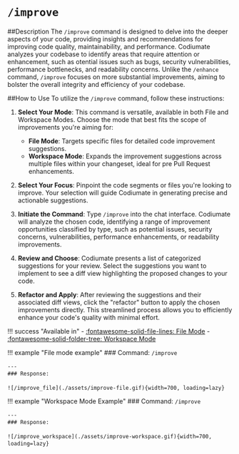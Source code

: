 # `/improve`

##Description
The `/improve` command is designed to delve into the deeper aspects of your code, providing insights and recommendations for improving code quality, maintainability, and performance. Codiumate analyzes your codebase to identify areas that require attention or enhancement, such as otential issues such as bugs, security vulnerabilities, performance bottlenecks, and readability concerns. Unlike the `/enhance` command, `/improve` focuses on more substantial improvements, aiming to bolster the overall integrity and efficiency of your codebase.

##How to Use
To utilize the `/improve` command, follow these instructions:

1. **Select Your Mode**: This command is versatile, available in both File and Workspace Modes. Choose the mode that best fits the scope of improvements you're aiming for:
    - **File Mode**: Targets specific files for detailed code improvement suggestions.
    - **Workspace Mode**: Expands the improvement suggestions across multiple files within your changeset, ideal for pre Pull Request enhancements.

2. **Select Your Focus**: Pinpoint the code segments or files you're looking to improve. Your selection will guide Codiumate in generating precise and actionable suggestions.

3. **Initiate the Command**: Type `/improve` into the chat interface. Codiumate will analyze the chosen code, identifying a range of improvement opportunities classified by type, such as potential issues, security concerns, vulnerabilities, performance enhancements, or readability improvements.

4. **Review and Choose**: Codiumate presents a list of categorized suggestions for your review. Select the suggestions you want to implement to see a diff view highlighting the proposed changes to your code.

5. **Refactor and Apply**: After reviewing the suggestions and their associated diff views, click the "refactor" button to apply the chosen improvements directly. This streamlined process allows you to efficiently enhance your code's quality with minimal effort.

!!! success "Available in"
    - [:fontawesome-solid-file-lines: File Mode](../modes/file-mode.md)
    - [:fontawesome-solid-folder-tree: Workspace Mode](../modes/workspace-mode.md)

!!! example "File mode example"
    ### Command:
    `/improve`

    ---
    ### Response:

    ![/improve_file](./assets/improve-file.gif){width=700, loading=lazy}

        
    

!!! example "Workspace Mode Example"
    ### Command:
    `/improve`

    ---
    ### Response:

    ![/improve_workspace](./assets/improve-workspace.gif){width=700, loading=lazy}

        